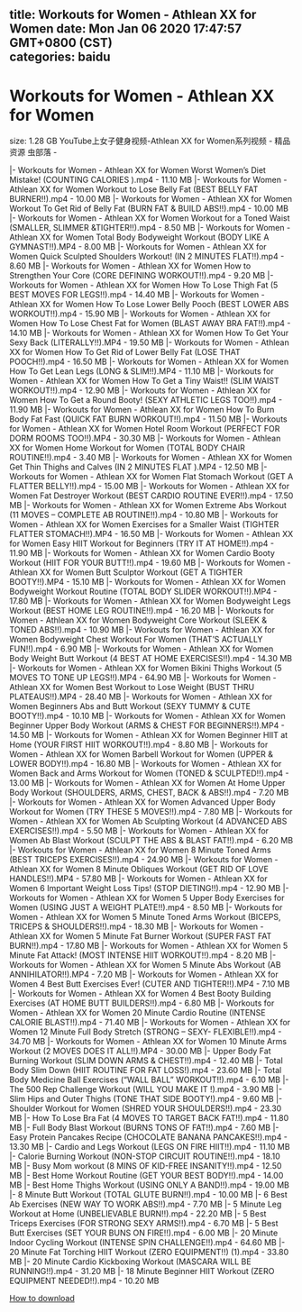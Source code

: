 
title: Workouts for Women - Athlean XX for Women
date: Mon Jan 06 2020 17:47:57 GMT+0800 (CST)    
categories: baidu
---

# Workouts for Women - Athlean XX for Women
size: 1.28 GB
 YouTube上女子健身视频-Athlean XX for Women系列视频 - 精品资源 虫部落 -
 
|- Workouts for Women - Athlean XX for Women Worst Women’s Diet Mistake! (COUNTING CALORIES ).mp4 - 11.10 MB
|- Workouts for Women - Athlean XX for Women Workout to Lose Belly Fat (BEST BELLY FAT BURNER!!).mp4 - 10.00 MB
|- Workouts for Women - Athlean XX for Women Workout To Get Rid of Belly Fat (BURN FAT & BUILD ABS!!).mp4 - 10.00 MB
|- Workouts for Women - Athlean XX for Women Workout for a Toned Waist (SMALLER, SLIMMER &TIGHTER!!).mp4 - 8.50 MB
|- Workouts for Women - Athlean XX for Women Total Body Bodyweight Workout (BODY LIKE A GYMNAST!!).MP4 - 8.00 MB
|- Workouts for Women - Athlean XX for Women Quick Sculpted Shoulders Workout! (IN 2 MINUTES FLAT!!).mp4 - 8.60 MB
|- Workouts for Women - Athlean XX for Women How to Strengthen Your Core (CORE DEFINING WORKOUT!!).mp4 - 9.20 MB
|- Workouts for Women - Athlean XX for Women How To Lose Thigh Fat (5 BEST MOVES FOR LEGS!!).mp4 - 14.40 MB
|- Workouts for Women - Athlean XX for Women How To Lose Lower Belly Pooch (BEST LOWER ABS WORKOUT!!).mp4 - 15.90 MB
|- Workouts for Women - Athlean XX for Women How To Lose Chest Fat for Women (BLAST AWAY BRA FAT!!).mp4 - 14.10 MB
|- Workouts for Women - Athlean XX for Women How To Get Your Sexy Back (LITERALLY!!).MP4 - 19.50 MB
|- Workouts for Women - Athlean XX for Women How To Get Rid of Lower Belly Fat (LOSE THAT POOCH!!).mp4 - 16.50 MB
|- Workouts for Women - Athlean XX for Women How To Get Lean Legs (LONG & SLIM!!).MP4 - 11.10 MB
|- Workouts for Women - Athlean XX for Women How To Get a Tiny Waist!! (SLIM WAIST WORKOUT!!).mp4 - 12.90 MB
|- Workouts for Women - Athlean XX for Women How To Get a Round Booty! (SEXY ATHLETIC LEGS TOO!!).mp4 - 11.90 MB
|- Workouts for Women - Athlean XX for Women How To Burn Body Fat Fast (QUICK FAT BURN WORKOUT!!).mp4 - 11.50 MB
|- Workouts for Women - Athlean XX for Women Hotel Room Workout (PERFECT FOR DORM ROOMS TOO!!).MP4 - 30.30 MB
|- Workouts for Women - Athlean XX for Women Home Workout for Women (TOTAL BODY CHAIR ROUTINE!!).mp4 - 3.40 MB
|- Workouts for Women - Athlean XX for Women Get Thin Thighs and Calves (IN 2 MINUTES FLAT ).MP4 - 12.50 MB
|- Workouts for Women - Athlean XX for Women Flat Stomach Workout (GET A FLATTER BELLY!!).mp4 - 15.00 MB
|- Workouts for Women - Athlean XX for Women Fat Destroyer Workout (BEST CARDIO ROUTINE EVER!!).mp4 - 17.50 MB
|- Workouts for Women - Athlean XX for Women Extreme Abs Workout (11 MOVES – COMPLETE AB ROUTINE!!).mp4 - 10.80 MB
|- Workouts for Women - Athlean XX for Women Exercises for a Smaller Waist (TIGHTER FLATTER STOMACH!!).MP4 - 16.50 MB
|- Workouts for Women - Athlean XX for Women Easy HIIT Workout for Beginners (TRY IT AT HOME!!).mp4 - 11.90 MB
|- Workouts for Women - Athlean XX for Women Cardio Booty Workout (HIIT FOR YOUR BUTT!!).mp4 - 19.60 MB
|- Workouts for Women - Athlean XX for Women Butt Sculptor Workout (GET A TIGHTER BOOTY!!).MP4 - 15.10 MB
|- Workouts for Women - Athlean XX for Women Bodyweight Workout Routine (TOTAL BODY SLIDER WORKOUT!!).MP4 - 17.80 MB
|- Workouts for Women - Athlean XX for Women Bodyweight Legs Workout (BEST HOME LEG ROUTINE!!).mp4 - 16.20 MB
|- Workouts for Women - Athlean XX for Women Bodyweight Core Workout (SLEEK & TONED ABS!!).mp4 - 10.90 MB
|- Workouts for Women - Athlean XX for Women Bodyweight Chest Workout For Women (THAT’S ACTUALLY FUN!!).mp4 - 6.90 MB
|- Workouts for Women - Athlean XX for Women Body Weight Butt Workout (4 BEST AT HOME EXERCISES!!).mp4 - 14.30 MB
|- Workouts for Women - Athlean XX for Women Bikini Thighs Workout (5 MOVES TO TONE UP LEGS!!).MP4 - 64.90 MB
|- Workouts for Women - Athlean XX for Women Best Workout to Lose Weight (BUST THRU PLATEAUS!!).MP4 - 28.40 MB
|- Workouts for Women - Athlean XX for Women Beginners Abs and Butt Workout (SEXY TUMMY & CUTE BOOTY!!).mp4 - 10.10 MB
|- Workouts for Women - Athlean XX for Women Beginner Upper Body Workout (ARMS & CHEST FOR BEGINNERS!!).MP4 - 14.50 MB
|- Workouts for Women - Athlean XX for Women Beginner HIIT at Home (YOUR FIRST HIIT WORKOUT!!).mp4 - 8.80 MB
|- Workouts for Women - Athlean XX for Women Barbell Workout for Women (UPPER & LOWER BODY!!).mp4 - 16.80 MB
|- Workouts for Women - Athlean XX for Women Back and Arms Workout for Women (TONED & SCULPTED!!).mp4 - 13.00 MB
|- Workouts for Women - Athlean XX for Women At Home Upper Body Workout (SHOULDERS, ARMS, CHEST, BACK & ABS!!).mp4 - 7.20 MB
|- Workouts for Women - Athlean XX for Women Advanced Upper Body Workout for Women (TRY THESE 5 MOVES!!).mp4 - 7.80 MB
|- Workouts for Women - Athlean XX for Women Ab Sculpting Workout (4 ADVANCED ABS EXERCISES!!).mp4 - 5.50 MB
|- Workouts for Women - Athlean XX for Women Ab Blast Workout (SCULPT THE ABS & BLAST FAT!!).mp4 - 6.20 MB
|- Workouts for Women - Athlean XX for Women 8 Minute Toned Arms (BEST TRICEPS EXERCISES!!).mp4 - 24.90 MB
|- Workouts for Women - Athlean XX for Women 8 Minute Obliques Workout (GET RID OF LOVE HANDLES!!).MP4 - 57.80 MB
|- Workouts for Women - Athlean XX for Women 6 Important Weight Loss Tips! (STOP DIETING!!).mp4 - 12.90 MB
|- Workouts for Women - Athlean XX for Women 5 Upper Body Exercises for Women (USING JUST A WEIGHT PLATE!!).mp4 - 8.50 MB
|- Workouts for Women - Athlean XX for Women 5 Minute Toned Arms Workout (BICEPS, TRICEPS & SHOULDERS!!).mp4 - 18.30 MB
|- Workouts for Women - Athlean XX for Women 5 Minute Fat Burner Workout (SUPER FAST FAT BURN!!).mp4 - 17.80 MB
|- Workouts for Women - Athlean XX for Women 5 Minute Fat Attack! (MOST INTENSE HIIT WORKOUT!!).mp4 - 8.20 MB
|- Workouts for Women - Athlean XX for Women 5 Minute Abs Workout (AB ANNIHILATOR!!).MP4 - 7.20 MB
|- Workouts for Women - Athlean XX for Women 4 Best Butt Exercises Ever! (CUTER AND TIGHTER!!).MP4 - 7.10 MB
|- Workouts for Women - Athlean XX for Women 4 Best Booty Building Exercises (AT HOME BUTT BUILDERS!!).mp4 - 6.80 MB
|- Workouts for Women - Athlean XX for Women 20 Minute Cardio Routine (INTENSE CALORIE BLAST!!).mp4 - 71.40 MB
|- Workouts for Women - Athlean XX for Women 12 Minute Full Body Stretch (STRONG – SEXY- FLEXIBLE!!).mp4 - 34.70 MB
|- Workouts for Women - Athlean XX for Women 10 Minute Arms Workout (2 MOVES DOES IT ALL!!).MP4 - 30.00 MB
|- Upper Body Fat Burning Workout (SLIM DOWN ARMS & CHEST!!).mp4 - 12.40 MB
|- Total Body Slim Down (HIIT ROUTINE FOR FAT LOSS!).mp4 - 23.60 MB
|- Total Body Medicine Ball Exercises (“WALL BALL” WORKOUT!!).mp4 - 6.10 MB
|- The 500 Rep Challenge Workout (WILL YOU MAKE IT !).mp4 - 3.90 MB
|- Slim Hips and Outer Thighs (TONE THAT SIDE BOOTY!).mp4 - 9.60 MB
|- Shoulder Workout for Women (SHRED YOUR SHOULDERS!!).mp4 - 23.30 MB
|- How To Lose Bra Fat (4 MOVES TO TARGET BACK FAT!!).mp4 - 11.80 MB
|- Full Body Blast Workout (BURNS TONS OF FAT!!).mp4 - 7.60 MB
|- Easy Protein Pancakes Recipe (CHOCOLATE BANANA PANCAKES!!).mp4 - 13.30 MB
|- Cardio and Legs Workout (LEGS ON FIRE HIIT!!).mp4 - 11.10 MB
|- Calorie Burning Workout (NON-STOP CIRCUIT ROUTINE!!).mp4 - 18.10 MB
|- Busy Mom workout (8 MINS OF KID-FREE INSANITY!!).mp4 - 12.50 MB
|- Best Home Workout Routine (GET YOUR BEST BODY!!).mp4 - 14.00 MB
|- Best Home Thighs Workout (USING ONLY A BAND!!).mp4 - 19.00 MB
|- 8 Minute Butt Workout (TOTAL GLUTE BURN!!).mp4 - 10.00 MB
|- 6 Best Ab Exercises (NEW WAY TO WORK ABS!!).mp4 - 7.70 MB
|- 5 Minute Leg Workout at Home (UNBELIEVABLE BURN!!).mp4 - 22.20 MB
|- 5 Best Triceps Exercises (FOR STRONG SEXY ARMS!!).mp4 - 6.70 MB
|- 5 Best Butt Exercises (SET YOUR BUNS ON FIRE!!).mp4 - 6.00 MB
|- 20 Minute Indoor Cycling Workout (INTENSE SPIN CHALLENGE!!).mp4 - 64.60 MB
|- 20 Minute Fat Torching HIIT Workout (ZERO EQUIPMENT!!) (1).mp4 - 33.80 MB
|- 20 Minute Cardio Kickboxing Workout (MASCARA WILL BE RUNNING!!).mp4 - 31.20 MB
|- 18 Minute Beginner HIIT Workout (ZERO EQUIPMENT NEEDED!!).mp4 - 10.20 MB

[How to download](https://bpcam.bemobtrk.com/go/2ceec3aa-1ca2-46d6-b9ff-aaa5c184517c?jno=3218)